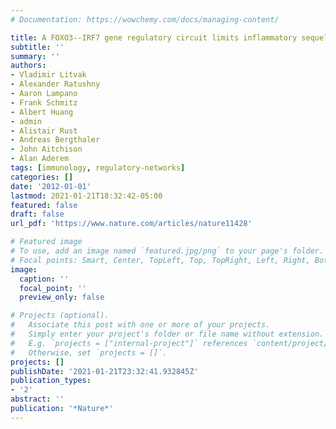 ```yaml
---
# Documentation: https://wowchemy.com/docs/managing-content/

title: A FOXO3--IRF7 gene regulatory circuit limits inflammatory sequelae of antiviral responses
subtitle: ''
summary: ''
authors:
- Vladimir Litvak
- Alexander Ratushny
- Aaron Lampano
- Frank Schmitz
- Albert Huang
- admin
- Alistair Rust
- Andreas Bergthaler
- John Aitchison
- Alan Aderem
tags: [immunology, regulatory-networks]
categories: []
date: '2012-01-01'
lastmod: 2021-01-21T18:32:42-05:00
featured: false
draft: false
url_pdf: 'https://www.nature.com/articles/nature11428'

# Featured image
# To use, add an image named `featured.jpg/png` to your page's folder.
# Focal points: Smart, Center, TopLeft, Top, TopRight, Left, Right, BottomLeft, Bottom, BottomRight.
image:
  caption: ''
  focal_point: ''
  preview_only: false

# Projects (optional).
#   Associate this post with one or more of your projects.
#   Simply enter your project's folder or file name without extension.
#   E.g. `projects = ["internal-project"]` references `content/project/deep-learning/index.md`.
#   Otherwise, set `projects = []`.
projects: []
publishDate: '2021-01-21T23:32:41.932845Z'
publication_types:
- '2'
abstract: ''
publication: '*Nature*'
---
```

